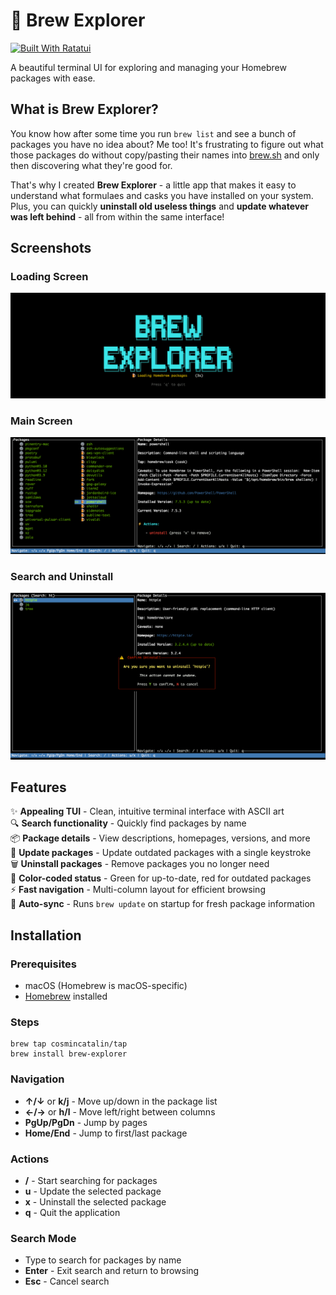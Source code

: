 # 🍺 Brew Explorer

[![Built With Ratatui](https://ratatui.rs/built-with-ratatui/badge.svg)](https://ratatui.rs/)

A beautiful terminal UI for exploring and managing your Homebrew packages with ease.

## What is Brew Explorer?

You know how after some time you run `brew list` and see a bunch of packages you have no idea about? Me too! It's frustrating to figure out what those packages do without copy/pasting their names into [brew.sh](https://brew.sh) and only then discovering what they're good for.  

That's why I created **Brew Explorer** - a little app that makes it easy to understand what formulaes and casks you have installed on your system.   
Plus, you can quickly **uninstall old useless things** and **update whatever was left behind** - all from within the same interface!

## Screenshots

### Loading Screen
![Loading Screen](.resources/loading_screen.png)

### Main Screen

![Main Screen](.resources/main_screen.png)

### Search and Uninstall

![Uninstall](.resources/uninstall.png)

## Features

✨ **Appealing TUI** - Clean, intuitive terminal interface with ASCII art  
🔍 **Search functionality** - Quickly find packages by name  
📦 **Package details** - View descriptions, homepages, versions, and more  
🔄 **Update packages** - Update outdated packages with a single keystroke  
🗑️ **Uninstall packages** - Remove packages you no longer need  
🎨 **Color-coded status** - Green for up-to-date, red for outdated packages  
⚡ **Fast navigation** - Multi-column layout for efficient browsing  
🚀 **Auto-sync** - Runs `brew update` on startup for fresh package information

## Installation

### Prerequisites

- macOS (Homebrew is macOS-specific)
- [Homebrew](https://brew.sh) installed

### Steps

```shell
brew tap cosmincatalin/tap
brew install brew-explorer
```

### Navigation

- **↑/↓** or **k/j** - Move up/down in the package list
- **←/→** or **h/l** - Move left/right between columns
- **PgUp/PgDn** - Jump by pages
- **Home/End** - Jump to first/last package

### Actions

- **/** - Start searching for packages
- **u** - Update the selected package
- **x** - Uninstall the selected package
- **q** - Quit the application

### Search Mode

- Type to search for packages by name
- **Enter** - Exit search and return to browsing
- **Esc** - Cancel search
